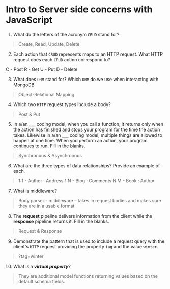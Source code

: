 # Intro to Server side concerns with JavaScript

1.  What do the letters of the acronym `CRUD` stand for?

> Create, Read, Update, Delete

2.  Each action that `CRUD` represents maps to an HTTP request. What HTTP request does each `CRUD` action correspond to?

C - Post
R - Get
U - Put
D - Delete

3.  What does `ORM` stand for? Which `ORM` do we use when interacting with MongoDB

> Object-Relational Mapping

4.  Which two `HTTP` request types include a body?

> Post & Put

5.  In a/an **\_\_\_** coding model, when you call a function, it returns only when the action has finished and stops your program for the time the action takes. Likewise in a/an **\_\_\_** coding model, multiple things are allowed to happen at one time. When you perform an action, your program continues to run. Fill in the blanks.

> Synchronous & Asynchronous

6.  What are the three types of data relationships? Provide an example of each.

> 1:1 - Author : Address
> 1:N - Blog : Comments
> N:M - Book : Author

7.  What is middleware?

> Body parser - middleware – takes in request bodies and makes sure they are in a usable format

8.  The **request** pipeline delivers information from the client while the **response** pipeline returns it. Fill in the blanks.

> Request & Response

9.  Demonstrate the pattern that is used to include a request query with the client's `HTTP` request providing the property `tag` and the value `winter`.

> ?tag=winter

10. What is a **_virtual property_**?

> They are additional model functions returning values based on the default schema fields.
